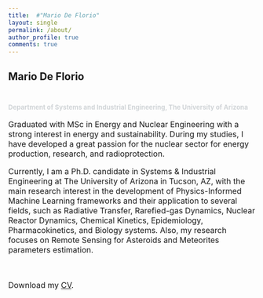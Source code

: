 ```yaml
---
title:  #"Mario De Florio"
layout: single
permalink: /about/
author_profile: true
comments: true
---
```

<h2>
Mario De Florio
<font size="2">
<p><br></p>
<p><span style="color: rgb(209, 213, 216);">Department of Systems and Industrial Engineering, The University of Arizona</span></p>
</font>
</h2>

<font size="3">
Graduated with MSc in Energy and Nuclear Engineering with a strong interest in energy and sustainability. During my studies, I have developed a great passion for the nuclear sector for energy production, research, and radioprotection.

Currently, I am a Ph.D. candidate in Systems & Industrial Engineering at The University of Arizona in Tucson, AZ, with the main research interest in the development of Physics-Informed Machine Learning frameworks and their application to several fields, such as Radiative Transfer, Rarefied-gas Dynamics, Nuclear Reactor Dynamics, Chemical Kinetics, Epidemiology, Pharmacokinetics, and Biology systems. 
Also, my research focuses on Remote Sensing for Asteroids and Meteorites parameters estimation.
<p><br></p>
<i class="fas fa-download  pr-1 fa-fw"></i> Download my <a href="https://github.com/mariodeflorio/mariodeflorio.github.io/raw/master/_files/CV_DeFlorio.pdf">CV</a>.
</font>
